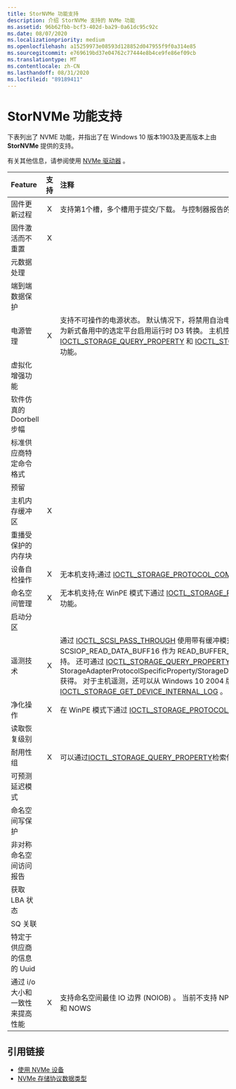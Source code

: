 ```yaml
---
title: StorNVMe 功能支持
description: 介绍 StorNVMe 支持的 NVMe 功能
ms.assetid: 96b62fbb-bcf3-402d-ba29-0a61dc95c92c
ms.date: 08/07/2020
ms.localizationpriority: medium
ms.openlocfilehash: a15259973e08593d128852d047955f9f0a314e85
ms.sourcegitcommit: e769619bd37e04762c77444e8b4ce9fe86ef09cb
ms.translationtype: MT
ms.contentlocale: zh-CN
ms.lasthandoff: 08/31/2020
ms.locfileid: "89189411"
---
```

# <a name="stornvme-feature-support"></a>StorNVMe 功能支持

下表列出了 NVME 功能，并指出了在 Windows 10 版本1903及更高版本上由 **StorNVMe** 提供的支持。

有关其他信息，请参阅使用 [NVMe 驱动器](/windows/win32/fileio/working-with-nvme-devices#protocol-specific-queries) 。

| Feature  | 支持 | 注释 |
| :------- | :-------: | :------- |
| 固件更新过程                                        | X |  支持第1个槽，多个槽用于提交/下载。 与控制器报告的固件更新粒度对齐。 |
| 固件激活而不重置                              | X | |
| 元数据处理                                              |   | |
| 端到端数据保护                                     |   | |
| 电源管理                                               | X | 支持不可操作的电源状态。 默认情况下，将禁用自治电源状态转换。 默认情况下，将为新式备用中的选定平台启用运行时 D3 转换。 主机控制温度管理获取并设置通过 [IOCTL_STORAGE_QUERY_PROPERTY](/windows-hardware/drivers/ddi/ntddstor/ni-ntddstor-ioctl_storage_query_property) 和 [IOCTL_STORAGE_SET_PROPERTY](/windows-hardware/drivers/ddi/ntddstor/ni-ntddstor-ioctl_storage_set_property)支持的功能。 |
| 虚拟化增强功能                                    |   | |
| 软件仿真的 Doorbell 步幅                         |   | |
| 标准供应商特定命令格式                        |   | |
| 预留                                                   |   | |
| 主机内存缓冲区                                             | X | |
| 重播受保护的内存块                                  |   | |
| 设备自检操作                                    | X | 无本机支持;通过 [IOCTL_STORAGE_PROTOCOL_COMMAND](/windows-hardware/drivers/ddi/ntddstor/ni-ntddstor-ioctl_storage_protocol_command)提供的功能。|
| 命名空间管理                                           | X | 无本机支持;在 WinPE 模式下通过 [IOCTL_STORAGE_PROTOCOL_COMMAND](/windows-hardware/drivers/ddi/ntddstor/ni-ntddstor-ioctl_storage_protocol_command) 提供的功能。 |
| 启动分区                                                |   | |
| 遥测技术                                                      | X | 通过 [IOCTL_SCSI_PASS_THROUGH](/windows-hardware/drivers/ddi/ntddscsi/ni-ntddscsi-ioctl_scsi_pass_through) 使用带有缓冲模式的命令 SCSIOP_READ_DATA_BUFF16 作为 READ_BUFFER_MODE_ERROR_HISTORY 支持。 还可通过 [IOCTL_STORAGE_QUERY_PROPERTY](/windows-hardware/drivers/ddi/ntddstor/ni-ntddstor-ioctl_storage_query_property)通过 StorageAdapterProtocolSpecificProperty/StorageDeviceProtocolSpecificProperty 获得。 对于主机遥测，还可以从 Windows 10 2004 版开始 [IOCTL_STORAGE_GET_DEVICE_INTERNAL_LOG](/windows-hardware/drivers/ddi/ntddstor/ni-ntddstor-ioctl_storage_get_device_internal_log) 。 |
| 净化操作                                            | X | 在 WinPE 模式下通过 [IOCTL_STORAGE_PROTOCOL_COMMAND](/windows-hardware/drivers/ddi/ntddstor/ni-ntddstor-ioctl_storage_protocol_command) 支持。 |
| 读取恢复级别                                            |   | |
| 耐用性组                                               | X | 可以通过[IOCTL_STORAGE_QUERY_PROPERTY](/windows-hardware/drivers/ddi/ntddstor/ni-ntddstor-ioctl_storage_query_property)检索信息 |
| 可预测延迟模式                                       |   | |
| 命名空间写保护                                     |   | |
| 非对称命名空间访问报告                          |   | |
| 获取 LBA 状态                                                 |   | |
| SQ 关联                                                |   | |
| 特定于供应商的信息的 Uuid                          |   | |
| 通过 i/o 大小和一致性来提高性能 | X | 支持命名空间最佳 IO 边界 (NOIOB) 。 当前不支持 NPWG、NPWA、NPDG、NPDA 和 NOWS |

## <a name="reference-links"></a>引用链接

- [使用 NVMe 设备](/windows/win32/fileio/working-with-nvme-devices)
- [NVMe 存储协议数据类型](/windows/win32/api/winioctl/ne-winioctl-storage_protocol_nvme_data_type)